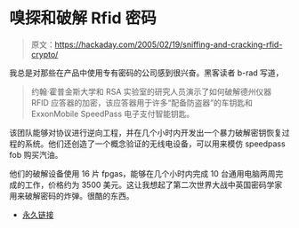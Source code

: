 # 嗅探和破解 Rfid 密码

> 原文：<https://hackaday.com/2005/02/19/sniffing-and-cracking-rfid-crypto/>

我总是对那些在产品中使用专有密码的公司感到很兴奋。黑客读者 b-rad 写道，

> 约翰·霍普金斯大学和 RSA 实验室的研究人员演示了如何破解德州仪器 RFID 应答器的加密，该应答器用于许多“配备防盗器”的车钥匙和 ExxonMobile SpeedPass 电子支付智能钥匙。

该团队能够对协议进行逆向工程，并在几个小时内开发出一个暴力破解密钥恢复过程的系统。他们还创造了一个概念验证的无线电设备，可以用来模仿 speedpass fob 购买汽油。

他们的破解设备使用 16 片 fpgas，能够在几个小时内完成 10 台通用电脑两周完成的工作，价格约为 3500 美元。这让我想起了第二次世界大战中英国密码学家用来破解密码的炸弹。很酷的东西。

*   [永久链接](http://rfid-analysis.org/)